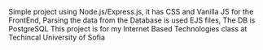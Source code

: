 Simple project using Node.js/Express.js, it has CSS and Vanilla JS for the FrontEnd, Parsing the data from the Database is used EJS files, The DB is PostgreSQL
This project is for my Internet Based Technologies class at Techincal University of Sofia
